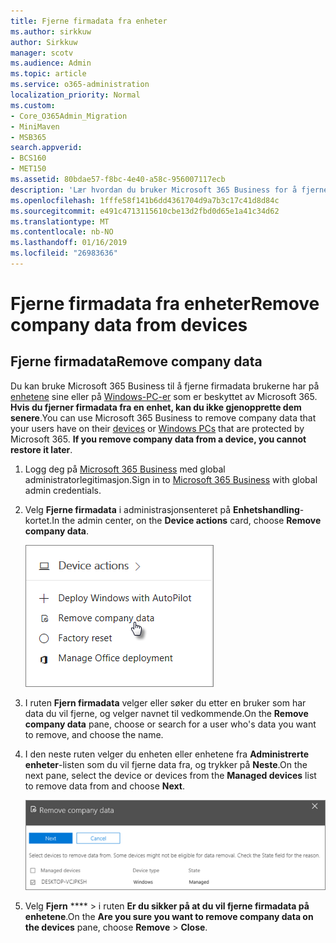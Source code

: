 ```yaml
---
title: Fjerne firmadata fra enheter
ms.author: sirkkuw
author: Sirkkuw
manager: scotv
ms.audience: Admin
ms.topic: article
ms.service: o365-administration
localization_priority: Normal
ms.custom:
- Core_O365Admin_Migration
- MiniMaven
- MSB365
search.appverid:
- BCS160
- MET150
ms.assetid: 80bdae57-f8bc-4e40-a58c-956007117ecb
description: 'Lær hvordan du bruker Microsoft 365 Business for å fjerne firmadata fra Brukerenheter eller Windows-PCer. '
ms.openlocfilehash: 1fffe58f141b6dd4361704d9a7b3c17c41d8d84c
ms.sourcegitcommit: e491c4713115610cbe13d2fbd0d65e1a41c34d62
ms.translationtype: MT
ms.contentlocale: nb-NO
ms.lasthandoff: 01/16/2019
ms.locfileid: "26983636"
---
```

# <a name="remove-company-data-from-devices"></a><span data-ttu-id="16b1f-103">Fjerne firmadata fra enheter</span><span class="sxs-lookup"><span data-stu-id="16b1f-103">Remove company data from devices</span></span>

## <a name="remove-company-data"></a><span data-ttu-id="16b1f-104">Fjerne firmadata</span><span class="sxs-lookup"><span data-stu-id="16b1f-104">Remove company data</span></span>

<span data-ttu-id="16b1f-p101">Du kan bruke Microsoft 365 Business til å fjerne firmadata brukerne har på [enhetene](app-protection-settings-for-android-and-ios.md) sine eller på [Windows-PC-er](protection-settings-for-windows-10-devices.md) som er beskyttet av Microsoft 365. **Hvis du fjerner firmadata fra en enhet, kan du ikke gjenopprette dem senere**.</span><span class="sxs-lookup"><span data-stu-id="16b1f-p101">You can use Microsoft 365 Business to remove company data that your users have on their [devices](app-protection-settings-for-android-and-ios.md) or [Windows PCs](protection-settings-for-windows-10-devices.md) that are protected by Microsoft 365. **If you remove company data from a device, you cannot restore it later**.</span></span> 
  
1. <span data-ttu-id="16b1f-107">Logg deg på [Microsoft 365 Business](https://portal.office.com) med global administratorlegitimasjon.</span><span class="sxs-lookup"><span data-stu-id="16b1f-107">Sign in to [Microsoft 365 Business](https://portal.office.com) with global admin credentials.</span></span> 
    
2. <span data-ttu-id="16b1f-108">Velg **Fjerne firmadata** i administrasjonsenteret på **Enhetshandling**-kortet.</span><span class="sxs-lookup"><span data-stu-id="16b1f-108">In the admin center, on the **Device actions** card, choose **Remove company data**.</span></span>
    
    ![On the Devices card, choose Remove company data](media/b6fcf74b-0d7d-4e1a-894f-40f9d4a215b8.png)
  
3. <span data-ttu-id="16b1f-110">I ruten **Fjern firmadata** velger eller søker du etter en bruker som har data du vil fjerne, og velger navnet til vedkommende.</span><span class="sxs-lookup"><span data-stu-id="16b1f-110">On the **Remove company data** pane, choose or search for a user who's data you want to remove, and choose the name.</span></span> 
    
4. <span data-ttu-id="16b1f-111">I den neste ruten velger du enheten eller enhetene fra **Administrerte enheter**-listen som du vil fjerne data fra, og trykker på **Neste**.</span><span class="sxs-lookup"><span data-stu-id="16b1f-111">On the next pane, select the device or devices from the **Managed devices** list to remove data from and choose **Next**.</span></span> 
    
    ![On the remove comapany data pane, select the device from which you want to remove the data.](media/f3725ff9-ebdb-4c13-9523-b2df362640cf.png)
  
5. <span data-ttu-id="16b1f-113">Velg **Fjern** \*\*\*\* \> i ruten **Er du sikker på at du vil fjerne firmadata på enhetene**.</span><span class="sxs-lookup"><span data-stu-id="16b1f-113">On the **Are you sure you want to remove company data on the devices** pane, choose **Remove** \> **Close**.</span></span>
    


